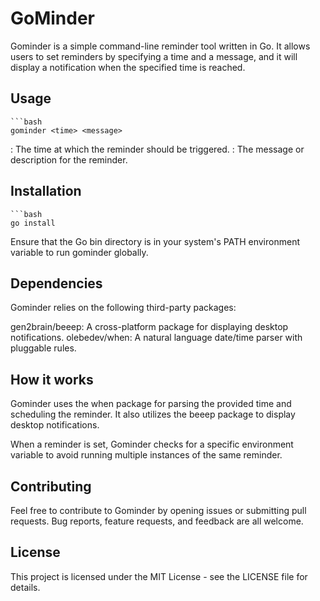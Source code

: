 # GoMinder
Gominder is a simple command-line reminder tool written in Go. It allows users to set reminders by specifying a time and a message, and it will display a notification when the specified time is reached.

## Usage
    ```bash
    gominder <time> <message>

<time>: The time at which the reminder should be triggered.
<message>: The message or description for the reminder.

## Installation
    ```bash
    go install

Ensure that the Go bin directory is in your system's PATH environment variable to run gominder globally.

## Dependencies
Gominder relies on the following third-party packages:

gen2brain/beeep: A cross-platform package for displaying desktop notifications.
olebedev/when: A natural language date/time parser with pluggable rules.

## How it works
Gominder uses the when package for parsing the provided time and scheduling the reminder. It also utilizes the beeep package to display desktop notifications.

When a reminder is set, Gominder checks for a specific environment variable to avoid running multiple instances of the same reminder.

## Contributing
Feel free to contribute to Gominder by opening issues or submitting pull requests. Bug reports, feature requests, and feedback are all welcome.

## License
This project is licensed under the MIT License - see the LICENSE file for details.
